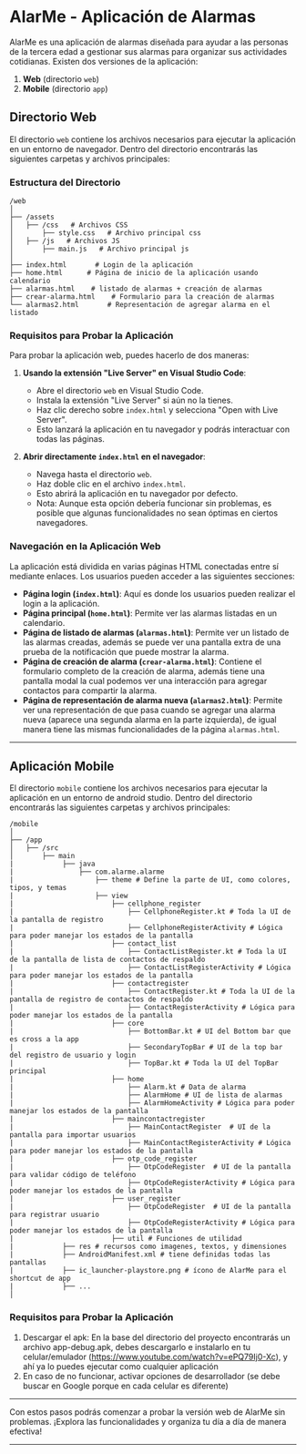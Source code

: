 
# AlarMe - Aplicación de Alarmas

AlarMe es una aplicación de alarmas diseñada para ayudar a las personas de la tercera edad a gestionar sus alarmas para organizar sus actividades cotidianas. Existen dos versiones de la aplicación:

1. **Web** (directorio `web`)
2. **Mobile** (directorio `app`)

## Directorio Web

El directorio `web` contiene los archivos necesarios para ejecutar la aplicación en un entorno de navegador. Dentro del directorio encontrarás las siguientes carpetas y archivos principales:

### Estructura del Directorio

```
/web
│
├── /assets
│   ├── /css   # Archivos CSS 
│       ├── style.css   # Archivo principal css
│   ├── /js   # Archivos JS
│       ├── main.js   # Archivo principal js
│
├── index.html       # Login de la aplicación
├── home.html      # Página de inicio de la aplicación usando calendario
├── alarmas.html    # listado de alarmas + creación de alarmas
├── crear-alarma.html    # Formulario para la creación de alarmas
└── alarmas2.html       # Representación de agregar alarma en el listado
```

### Requisitos para Probar la Aplicación

Para probar la aplicación web, puedes hacerlo de dos maneras:

1. **Usando la extensión "Live Server" en Visual Studio Code**:
    - Abre el directorio `web` en Visual Studio Code.
    - Instala la extensión "Live Server" si aún no la tienes.
    - Haz clic derecho sobre `index.html` y selecciona "Open with Live Server".
    - Esto lanzará la aplicación en tu navegador y podrás interactuar con todas las páginas.

2. **Abrir directamente `index.html` en el navegador**:
    - Navega hasta el directorio `web`.
    - Haz doble clic en el archivo `index.html`.
    - Esto abrirá la aplicación en tu navegador por defecto.
    - Nota: Aunque esta opción debería funcionar sin problemas, es posible que algunas funcionalidades no sean óptimas en ciertos navegadores.

### Navegación en la Aplicación Web

La aplicación está dividida en varias páginas HTML conectadas entre sí mediante enlaces. Los usuarios pueden acceder a las siguientes secciones:

- **Página login (`index.html`)**: Aquí es donde los usuarios pueden realizar el login a la aplicación.
- **Página principal (`home.html`)**: Permite ver las alarmas listadas en un calendario.
- **Página de listado de alarmas (`alarmas.html`)**: Permite ver un listado de las alarmas creadas, además se puede ver una pantalla extra de una prueba de la notificación que puede mostrar la alarma.
- **Página de creación de alarma (`crear-alarma.html`)**: Contiene el formulario completo de la creación de alarma, además tiene una pantalla modal la cual podemos ver una interacción para agregar contactos para compartir la alarma.
- **Página de representación de alarma nueva (`alarmas2.html`)**: Permite ver una representación de que pasa cuando se agregar una alarma nueva (aparece una segunda alarma en la parte izquierda), de igual manera tiene las mismas funcionalidades de la página `alarmas.html`.

---

## Aplicación Mobile

El directorio `mobile` contiene los archivos necesarios para ejecutar la aplicación en un entorno de android studio. Dentro del directorio encontrarás las siguientes carpetas y archivos principales:

```
/mobile
│
├── /app
│   ├── /src  
│       ├── main
|            ├── java
|                ├── com.alarme.alarme
|                    ├── theme # Define la parte de UI, como colores, tipos, y temas
|                    ├── view
|                        ├── cellphone_register
|                            ├── CellphoneRegister.kt # Toda la UI de la pantalla de registro
|                            ├── CellphoneRegisterActivity # Lógica para poder manejar los estados de la pantalla
|                        ├── contact_list
|                            ├── ContactListRegister.kt # Toda la UI de la pantalla de lista de contactos de respaldo
|                            ├── ContactListRegisterActivity # Lógica para poder manejar los estados de la pantalla
|                        ├── contactregister
|                            ├── ContactRegister.kt # Toda la UI de la pantalla de registro de contactos de respaldo
|                            ├── ContactRegisterActivity # Lógica para poder manejar los estados de la pantalla
|                        ├── core
|                            ├── BottomBar.kt # UI del Bottom bar que es cross a la app
|                            ├── SecondaryTopBar # UI de la top bar del registro de usuario y login
|                            ├── TopBar.kt # Toda la UI del TopBar principal
|                        ├── home
|                            ├── Alarm.kt # Data de alarma
|                            ├── AlarmHome # UI de lista de alarmas
|                            ├── AlarmHomeActivity # Lógica para poder manejar los estados de la pantalla
|                        ├── maincontactregister
|                            ├── MainContactRegister  # UI de la pantalla para importar usuarios
|                            ├── MainContactRegisterActivity # Lógica para poder manejar los estados de la pantalla
|                        ├── otp_code_register
|                            ├── OtpCodeRegister  # UI de la pantalla para validar código de teléfono
|                            ├── OtpCodeRegisterActivity # Lógica para poder manejar los estados de la pantalla
|                        ├── user_register
|                            ├── OtpCodeRegister  # UI de la pantalla para registrar usuario
|                            ├── OtpCodeRegisterActivity # Lógica para poder manejar los estados de la pantalla
|                        ├── util # Funciones de utilidad
|            ├── res # recursos como imagenes, textos, y dimensiones
|            ├── AndroidManifest.xml # tiene definidas todas las pantallas
|            ├── ic_launcher-playstore.png # ícono de AlarMe para el shortcut de app
|            ├── ...
│
```
### Requisitos para Probar la Aplicación
1. Descargar el apk:
En la base del directorio del proyecto encontrarás un archivo app-debug.apk, debes descargarlo e instalarlo en tu celular/emulador (https://www.youtube.com/watch?v=ePQ79Ij0-Xc), y ahí ya lo puedes ejecutar como cualquier aplicación
2. En caso de no funcionar, activar opciones de desarrollador (se debe buscar en Google porque en cada celular es diferente)
---

Con estos pasos podrás comenzar a probar la versión web de AlarMe sin problemas. ¡Explora las funcionalidades y organiza tu día a día de manera efectiva!

---
